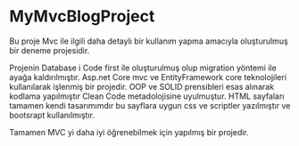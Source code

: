 # MyMvcBlogProject
Bu proje Mvc ile ilgili daha detaylı bir kullanım yapma amacıyla oluşturulmuş bir deneme projesidir.

Projenin Database i Code first ile oluşturulmuş olup migration yöntemi ile ayağa kaldırılmıştır.
Asp.net Core mvc ve EntityFramework core teknolojileri kullanılarak işlenmiş bir projedir.
OOP ve SOLID prensibleri esas alınarak kodlama yapılmıştır 
Clean Code metadolojisine uyulmuştur.
HTML sayfaları tamamen kendi tasarımımdır bu sayflara uygun css ve scriptler yazılmıştır ve bootsrapt kullanılmıştır.

Tamamen MVC yi daha iyi öğrenebilmek için yapılmış bir projedir.

